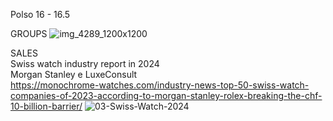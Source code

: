 Polso 16 - 16.5

GROUPS
![img_4289_1200x1200](https://github.com/user-attachments/assets/875547b0-e366-47ba-a943-2bc64ff550f7)

SALES <br>
Swiss watch industry report in 2024 <br>
Morgan Stanley e LuxeConsult <br>
https://monochrome-watches.com/industry-news-top-50-swiss-watch-companies-of-2023-according-to-morgan-stanley-rolex-breaking-the-chf-10-billion-barrier/
![03-Swiss-Watch-2024](https://github.com/user-attachments/assets/1344fdf1-678e-4e55-9fbd-1dc5fd966b2e)

